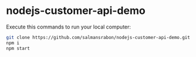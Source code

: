 # nodejs-customer-api-demo
Execute this commands to run your local computer:
```sh
git clone https://github.com/salmansrabon/nodejs-customer-api-demo.git
npm i
npm start
```
